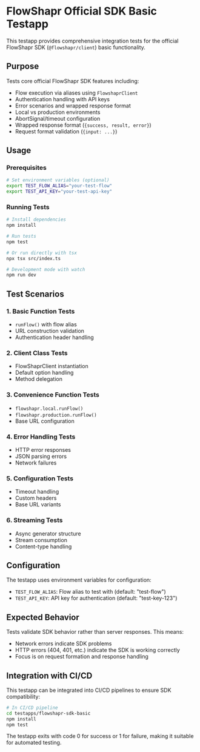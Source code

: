 # FlowShapr Official SDK Basic Testapp

This testapp provides comprehensive integration tests for the official FlowShapr SDK (`@flowshapr/client`) basic functionality.

## Purpose

Tests core official FlowShapr SDK features including:
- Flow execution via aliases using `FlowshaprClient`
- Authentication handling with API keys
- Error scenarios and wrapped response format
- Local vs production environments
- AbortSignal/timeout configuration
- Wrapped response format (`{success, result, error}`)
- Request format validation (`{input: ...}`)

## Usage

### Prerequisites

```bash
# Set environment variables (optional)
export TEST_FLOW_ALIAS="your-test-flow"
export TEST_API_KEY="your-test-api-key"
```

### Running Tests

```bash
# Install dependencies
npm install

# Run tests
npm test

# Or run directly with tsx
npx tsx src/index.ts

# Development mode with watch
npm run dev
```

## Test Scenarios

### 1. Basic Function Tests
- `runFlow()` with flow alias
- URL construction validation
- Authentication header handling

### 2. Client Class Tests
- FlowShaprClient instantiation
- Default option handling
- Method delegation

### 3. Convenience Function Tests
- `flowshapr.local.runFlow()`
- `flowshapr.production.runFlow()`
- Base URL configuration

### 4. Error Handling Tests
- HTTP error responses
- JSON parsing errors
- Network failures

### 5. Configuration Tests
- Timeout handling
- Custom headers
- Base URL variants

### 6. Streaming Tests
- Async generator structure
- Stream consumption
- Content-type handling

## Configuration

The testapp uses environment variables for configuration:

- `TEST_FLOW_ALIAS`: Flow alias to test with (default: "test-flow")
- `TEST_API_KEY`: API key for authentication (default: "test-key-123")

## Expected Behavior

Tests validate SDK behavior rather than server responses. This means:
- Network errors indicate SDK problems
- HTTP errors (404, 401, etc.) indicate the SDK is working correctly
- Focus is on request formation and response handling

## Integration with CI/CD

This testapp can be integrated into CI/CD pipelines to ensure SDK compatibility:

```bash
# In CI/CD pipeline
cd testapps/flowshapr-sdk-basic
npm install
npm test
```

The testapp exits with code 0 for success or 1 for failure, making it suitable for automated testing.